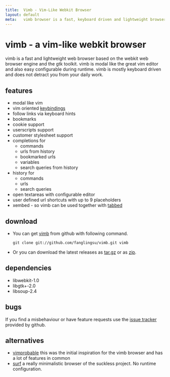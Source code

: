 ```yaml
---
title:  Vimb - Vim-Like Webkit Browser
layout: default
meta:   vimb browser is a fast, keyboard driven and lightweight browser
---
```


# vimb - a vim-like webkit browser

vimb is a fast and lightweight web browser based on the webkit web browser
engine and the gtk toolkit. vimb is modal like the great vim editor and also
easy configurable during runtime. vimb is mostly keyboard driven and does not
detract you from your daily work.

## features
- modal like vim
- vim oriented [keybindings][]
- follow links via keyboard hints
- bookmarks
- cookie support
- userscripts support
- customer stylesheet support
- completions for
  - commands
  - urls from history
  - bookmarked urls
  - variables
  - search queries from history
- history for
  - commands
  - urls
  - search queries
- open textareas with configurable editor
- user defined url shortcuts with up to 9 placeholders
- xembed - so vimb can be used together with [tabbed][]

## download

- You can get [vimb][] from github with following command.

      git clone git://github.com/fanglingsu/vimb.git vimb

- Or you can download the latest releases as [tar.gz][tgz] or as [zip][].

## dependencies

- libwebkit-1.0
- libgtk+-2.0
- libsoup-2.4

## bugs

If you find a misbehaviour or have feature requests use the
[issue tracker][bug] provided by github.

## alternatives

- [vimprobable][] this was the initial inspiration for the vimb browser and has
  a lot of features in common
- [surf][] a really minimalistic browser of the suckless project. No runtime
  configuration.

[zip]:  https://github.com/fanglingsu/vimb/archive/master.zip "vim browser download zip"
[tgz]:  https://github.com/fanglingsu/vimb/archive/master.tar.gz "vim browser download tar.gz"
[bug]:  https://github.com/fanglingsu/vimb/issues "vimb browser - issue tracker"
[surf]: http://surf.suckless.org/
[vimb]: https://github.com/fanglingsu/vimb "vimb browser project"
[vimprobable]: http://sourceforge.net/apps/trac/vimprobable/
[tabbed]:      http://tools.suckless.org/tabbed/
[keybindings]: keybindings.html#default-keys
